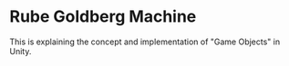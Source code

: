 # Rube Goldberg Machine

This is explaining the concept and implementation of "Game Objects" in Unity.